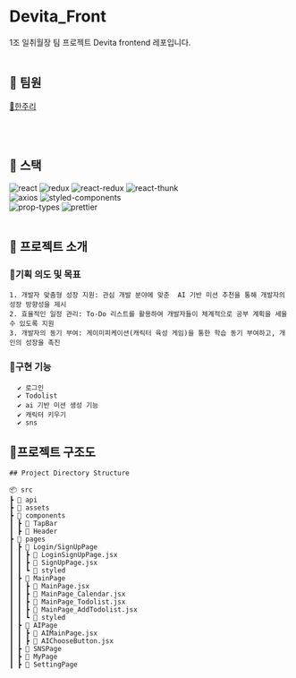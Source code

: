 # Devita_Front


1조 일취월장 팀 프로젝트 Devita frontend 레포입니다.
<br>
<br>

## 🌷 팀원

[🩵한주리](https://github.com/Hanjuri)<br>
<br>
<br>
<br>

## 🌷 스택

![react](https://img.shields.io/badge/react-17.0.2-brightgreen) ![redux](https://img.shields.io/badge/redux-4.0.5-yellowgreen) ![react-redux](https://img.shields.io/badge/react--redux-7.2.3-yellow) ![react-thunk](https://img.shields.io/badge/react--thunk-2.3.0-red)<br> ![axios](https://img.shields.io/badge/axios-0.21.1-important) ![styled-components](https://img.shields.io/badge/styled--components-5.2.3-blueviolet) <br>![prop-types](https://img.shields.io/badge/prop--types-15.7.2-success) ![prettier](https://img.shields.io/badge/prettier-2.2.1-critical)
<br>
<br>

## 🌷 프로젝트 소개

### 🪻기획 의도 및 목표
    1. 개발자 맞춤형 성장 지원: 관심 개발 분야에 맞춘  AI 기반 미션 추천을 통해 개발자의 성장 방향성을 제시
    2. 효율적인 일정 관리: To-Do 리스트를 활용하여 개발자들이 체계적으로 공부 계획을 세울 수 있도록 지원
    3. 개발자의 동기 부여: 게이미피케이션(캐릭터 육성 게임)을 통한 학습 동기 부여하고, 개인의 성장을 촉진

### 🪻구현 기능

      ✔️ 로그인
      ✔️ Todolist
      ✔️ ai 기반 미션 생성 기능
      ✔️ 캐릭터 키우기
      ✔️ sns
      

## 🌷프로젝트 구조도

```
## Project Directory Structure

📦 src
┣ 📂 api
┣ 📂 assets
┣ 📂 components
┃ ┣ 📂 TapBar
┃ ┣ 📂 Header
┣ 📂 pages
┃ ┣ 📂 Login/SignUpPage
┃ ┃ ┣ 📄 LoginSignUpPage.jsx
┃ ┃ ┣ 📄 SignUpPage.jsx
┃ ┃ ┗ 📂 styled
┃ ┣ 📂 MainPage
┃ ┃ ┣ 📄 MainPage.jsx
┃ ┃ ┣ 📄 MainPage_Calendar.jsx
┃ ┃ ┣ 📄 MainPage_Todolist.jsx
┃ ┃ ┣ 📄 MainPage_AddTodolist.jsx
┃ ┃ ┗ 📂 styled
┃ ┣ 📂 AIPage
┃ ┃ ┣ 📄 AIMainPage.jsx
┃ ┃ ┣ 📄 AIChooseButton.jsx
┃ ┣ 📂 SNSPage
┃ ┣ 📂 MyPage
┃ ┣ 📂 SettingPage


